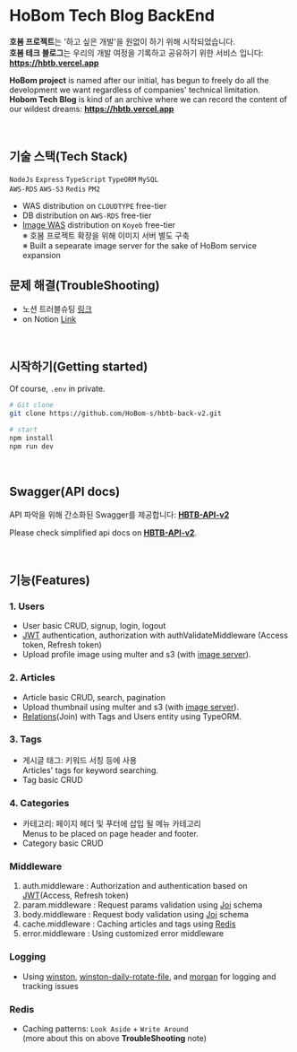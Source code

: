 # HoBom Tech Blog BackEnd

**호봄 프로젝트**는 '하고 싶은 개발'을 원없이 하기 위해 시작되었습니다.  
**호봄 테크 블로그**는 우리의 개발 여정을 기록하고 공유하기 위한 서비스 입니다: **https://hbtb.vercel.app**

**HoBom project** is named after our initial, has begun to freely do all the development we want regardless of companies' technical limitation.  
**Hobom Tech Blog** is kind of an archive where we can record the content of our wildest dreams: **https://hbtb.vercel.app**

<br/>

## 기술 스택(Tech Stack)

`NodeJs` `Express` `TypeScript` `TypeORM` `MySQL`  
`AWS-RDS` `AWS-S3` `Redis` `PM2`

- WAS distribution on `CLOUDTYPE` free-tier
- DB distribution on `AWS-RDS` free-tier
- [Image WAS](https://github.com/HoBom-s/hb-imageServer) distribution on `Koyeb` free-tier  
   ※ 호봄 프로젝트 확장을 위해 이미지 서버 별도 구축  
   ※ Built a sepearate image server for the sake of HoBom service expansion

## 문제 해결(TroubleShooting)
- 노션 트러블슈팅 [링크](https://robinyeon.notion.site/HoBom-Tech-Blog-a0cbf5c1efb9447eb7e1f76d0c5bf85b?pvs=4)
- on Notion [Link](https://robinyeon.notion.site/HoBom-Tech-Blog-a0cbf5c1efb9447eb7e1f76d0c5bf85b?pvs=4)

<br/>

## 시작하기(Getting started)

Of course, `.env` in private.

```bash
# Git clone
git clone https://github.com/HoBom-s/hbtb-back-v2.git

# start
npm install
npm run dev
```

<br/>

## Swagger(API docs)

API 파악을 위해 간소화된 Swagger를 제공합니다: **[HBTB-API-v2](https://port-0-hbtb-back-v2-17xco2nlslu0q3q.sel5.cloudtype.app/api/v2/docs/)**

Please check simplified api docs on **[HBTB-API-v2](https://port-0-hbtb-back-v2-17xco2nlslu0q3q.sel5.cloudtype.app/api/v2/docs/)**.

<br/>

## 기능(Features)

### 1. Users

- User basic CRUD, signup, login, logout
- [JWT](https://jwt.io/) authentication, authorization with authValidateMiddleware (Access token, Refresh token)
- Upload profile image using multer and s3 (with [image server](https://github.com/HoBom-s/hb-imageServer)).

### 2. Articles

- Article basic CRUD, search, pagination
- Upload thumbnail using multer and s3 (with [image server](https://github.com/HoBom-s/hb-imageServer)).
- [Relations](https://typeorm.io/relations)(Join) with Tags and Users entity using TypeORM.

### 3. Tags

- 게시글 태그: 키워드 서칭 등에 사용  
  Articles' tags for keyword searching.
- Tag basic CRUD

### 4. Categories

- 카테고리: 페이지 헤더 및 푸터에 삽입 될 메뉴 카테고리  
  Menus to be placed on page header and footer.
- Category basic CRUD

### Middleware

1. auth.middleware : Authorization and authentication based on [JWT](https://jwt.io/)(Access, Refresh token)
2. param.middleware : Request params validation using [Joi](https://joi.dev/) schema
3. body.middleware : Request body validation using [Joi](https://joi.dev/) schema
4. cache.middleware : Caching articles and tags using [Redis](https://redis.io/)
5. error.middleware : Using customized error middleware

### Logging

- Using [winston](https://www.npmjs.com/package/winston), [winston-daily-rotate-file](https://www.npmjs.com/package/winston-daily-rotate-file), and [morgan](https://www.npmjs.com/package/morgan) for logging and tracking issues

### Redis

- Caching patterns: `Look Aside` + `Write Around`  
  (more about this on above **TroubleShooting** note)

